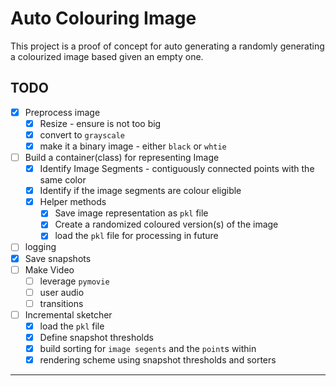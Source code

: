 # Auto Colouring Image

This project is a proof of concept for auto generating a randomly generating a colourized image based given an empty one.


## TODO
 - [x] Preprocess image
	 - [x] Resize - ensure is not too big
	 - [x] convert to `grayscale`
	 - [x] make it a binary image - either `black` or `whtie`
 - [ ] Build a container(class) for representing Image
	 - [x] Identify Image Segments - contiguously connected points with the same color
	 - [x] Identify if the image segments are colour eligible
	 - [x] Helper methods
		 - [x] Save image representation as `pkl` file
		 - [x] Create a randomized coloured version(s) of the image
		 - [x] load the `pkl` file for processing in future
 - [ ] logging
 - [x] Save snapshots
 - [ ] Make Video
	 - [ ] leverage `pymovie`
	 - [ ] user audio
	 - [ ] transitions
 - [ ] Incremental sketcher
	 - [x] load the `pkl` file
	 - [x] Define snapshot thresholds
	 - [x] build sorting for `image segents` and the `point`s within
	 - [x] rendering scheme using snapshot thresholds and sorters

----------